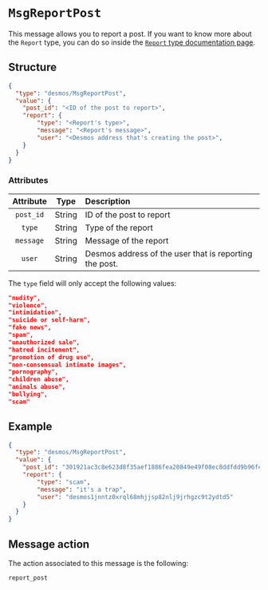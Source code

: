 # `MsgReportPost`
This message allows you to report a post. If you want to know more about the `Report` type, you can do so inside the [`Report` type documentation page](../../../types/reports/report.md).

## Structure
```json
{
  "type": "desmos/MsgReportPost",
  "value": {
    "post_id": "<ID of the post to report>",
    "report": {
        "type": "<Report's type>",
        "message": "<Report's message>",
        "user": "<Desmos address that's creating the post>",
    }
  }
}
```

### Attributes
| Attribute | Type | Description |
| :-------: | :----: | :-------- |
| `post_id` | String | ID of the post to report |
| `type`    | String | Type of the report |
| `message` | String | Message of the report |
| `user`    | String | Desmos address of the user that is reporting the post. |

The `type` field will only accept the following values:
```json
"nudity",  
"violence",  
"intimidation",  
"suicide or self-harm",  
"fake news",  
"spam",  
"unauthorized sale",  
"hatred incitement",  
"promotion of drug use",  
"non-consensual intimate images",  
"pornography",  
"children abuse",  
"animals abuse",  
"bullying",  
"scam" 
```

## Example
```json
{
  "type": "desmos/MsgReportPost",
  "value": {
    "post_id": "301921ac3c8e623d8f35aef1886fea20849e49f08ec8ddfdd9b96feaf0c4fd15",
    "report": {
        "type": "scam",
        "message": "it's a trap",
        "user": "desmos1jnntz0xrql68mhjjsp82nlj9jrhgzc9t2ydtd5"
    }
  }
}
```

## Message action
The action associated to this message is the following: 

```
report_post
```

